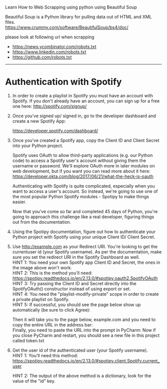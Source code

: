 
Learn How to Web Scrapping using python using Beautiful Soup  

Beautiful Soup is a Python library for pulling data out of HTML and XML files.  
https://www.crummy.com/software/BeautifulSoup/bs4/doc/


please look at following url when scrapping   
* https://news.ycombinator.com/robots.txt  
* https://www.linkedin.com/robots.txt  
* https://github.com/robots.txt  

---

# Authentication with Spotify

1. In order to create a playlist in Spotify you must have an account with Spotify. If you don't already have an account, you can sign up for a free one here: http://spotify.com/signup/

2. Once you've signed up/ signed in, go to the developer dashboard and create a new Spotify App:

    https://developer.spotify.com/dashboard/


3. Once you've created a Spotify app, copy the Client ID and Client Secret into your Python project.

    Spotify uses OAuth to allow third-party applications (e.g. our Python code) to access a Spotify user's account without giving them the username or password. We'll explore OAuth more in later modules on web development, but if you want you can read more about it here: https://developer.okta.com/blog/2017/06/21/what-the-heck-is-oauth
    
    Authenticating with Spotify is quite complicated, especially when you want to access a user's account. So instead, we're going to use one of the most popular Python Spotify modules - Spotipy to make things easier.
    
    Now that you've come so far and completed 45 days of Python, you're going to approach this challenge like a real developer, figuring things out from the documentation.
    
    
    
4. Using the Spotipy documentation, figure out how to authenticate your Python project with Spotify using your unique Client ID/ Client Secret.



5. Use http://example.com as your Redirect URI. You're looking to get the currentuser id (your Spotify username). As per the documentation, make sure you set the redirect URI in the Spotify Dashboard as well.    
    HINT 1: You need your own Spotify app Client ID and Secret, the ones in the image above won't work.      
    HINT 2: This is the method you'll need: https://spotipy.readthedocs.io/en/2.13.0/#spotipy.oauth2.SpotifyOAuth      
    HINT 3: Try passing the Client ID and Secret directly into the SpotifyOAuth() constructor instead of using export or set.      
    HINT 4: You need the "playlist-modify-private" scope in order to create a private playlist on Spotify.      
    HINT 5:  If successful, you should see the page below show up automatically (be sure to click Agree):
         
    Then it will take you to the page below, example.com and you need to copy the entire URL in the address bar:      
    Finally, you need to paste the URL into the prompt in PyCharm:
    Now if you close PyCharm and restart, you should see a new file in this project called token.txt

6. Get the user id of the authenticated user (your Spotify username).  
    HINT 1: You'll need this method: https://spotipy.readthedocs.io/en/2.13.0/#spotipy.client.Spotify.current_user
    
    HINT 2: The output of the above method is a dictionary, look for the value of the "id" key.

